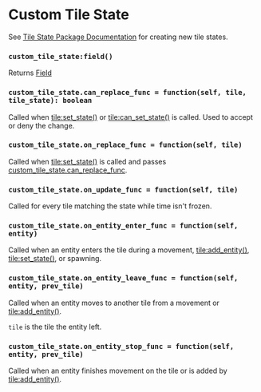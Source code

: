 # Custom Tile State

See [Tile State Package Documentation](/client/packages#tile-states) for creating new tile states.

### `custom_tile_state:field()`

Returns [Field](/client/lua-api/field-api/field)

### `custom_tile_state.can_replace_func = function(self, tile, tile_state): boolean`

Called when [tile:set_state()](/client/lua-api/field-api/tile#tileset_statetile_state) or [tile:can_set_state()](/client/lua-api/field-api/tile#tilecan_set_statetile_state) is called. Used to accept or deny the change.

### `custom_tile_state.on_replace_func = function(self, tile)`

Called when [tile:set_state()](/client/lua-api/field-api/tile#tileset_statetile_state) is called and passes [custom_tile_state.can_replace_func](#custom_tile_statecan_replace_func--functionself-tile-tile_state-boolean).

### `custom_tile_state.on_update_func = function(self, tile)`

Called for every tile matching the state while time isn't frozen.

### `custom_tile_state.on_entity_enter_func = function(self, entity)`

Called when an entity enters the tile during a movement, [tile:add_entity()](/client/lua-api/field-api/tile#tileadd_entityentity), [tile:set_state()](/client/lua-api/field-api/tile#tileset_statetile_state), or spawning.

### `custom_tile_state.on_entity_leave_func = function(self, entity, prev_tile)`

Called when an entity moves to another tile from a movement or [tile:add_entity()](/client/lua-api/field-api/tile#tileadd_entityentity).

`tile` is the tile the entity left.

### `custom_tile_state.on_entity_stop_func = function(self, entity, prev_tile)`

Called when an entity finishes movement on the tile or is added by [tile:add_entity()](/client/lua-api/field-api/tile#tileadd_entityentity).
